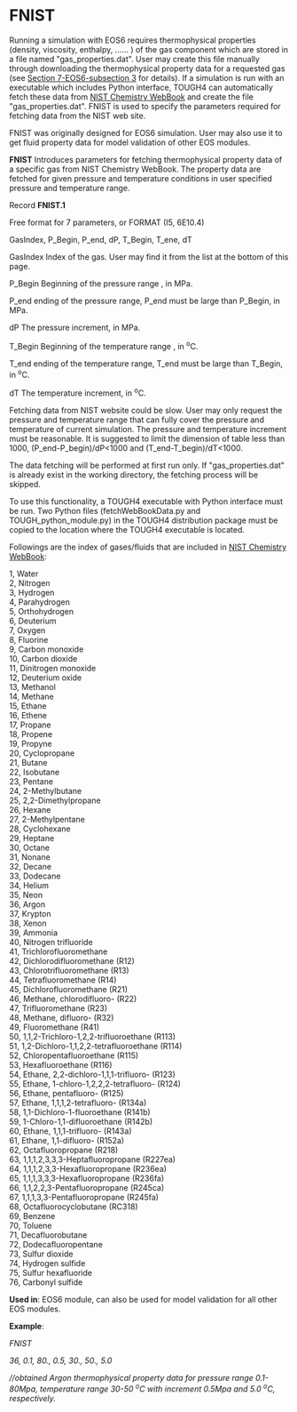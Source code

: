# FNIST

Running a simulation with EOS6 requires thermophysical properties (density, viscosity, enthalpy, ...... ) of the gas component which are stored in a file named "gas\_properties.dat".  User may create this file manually through downloading the thermophysical property data for a requested gas (see [Section 7-EOS6-subsection 3](../../process-modeling/eos6.md) for details).  If a simulation is run with an executable which includes Python interface, TOUGH4 can automatically fetch these data  from  [NIST Chemistry WebBook](https://webbook.nist.gov/chemistry/fluid/) and create the file "gas\_properties.dat".  FNIST is used to specify the parameters required for fetching data from the NIST web site.&#x20;

FNIST was originally designed for EOS6 simulation. User may also use it to get fluid property data for model validation of other EOS modules.&#x20;

**FNIST**           Introduces parameters for fetching thermophysical property data of a specific gas from  NIST Chemistry WebBook. The property data are fetched for given pressure and temperature conditions in user specified pressure and temperature range.&#x20;

Record **FNIST.1**

&#x20;                       Free format for 7 parameters, or FORMAT (I5, 6E10.4)

&#x20;                       GasIndex, P\_Begin, P\_end, dP, T\_Begin, T\_ene, dT

GasIndex       Index of the gas. User may find it from the list at the bottom of this page. &#x20;

&#x20;P\_Begin         Beginning of the  pressure range , in MPa.&#x20;

&#x20;P\_end             ending of the  pressure range, P\_end  must be large than P\_Begin, in MPa.&#x20;

&#x20;dP                   The pressure increment, in MPa.

&#x20;T\_Begin         Beginning of the  temperature range , in <sup>o</sup>C.&#x20;

&#x20;T\_end             ending of the  temperature range, T\_end  must be large than T\_Begin, in <sup>o</sup>C.&#x20;

&#x20;dT                    The temperature increment, in <sup>o</sup>C.

Fetching data from NIST website could be slow. User may only request the pressure and temperature range that can fully cover the pressure and temperature of current simulation. The pressure and temperature  increment must be reasonable. It is suggested to limit the dimension of table less than 1000, (P\_end-P\_begin)/dP<1000 and (T\_end-T\_begin)/dT<1000.&#x20;

The data fetching will be performed at first run only. If "gas\_properties.dat" is already exist in the working directory, the fetching process will be skipped.&#x20;

To use this functionality, a TOUGH4 executable with Python interface  must be run. Two Python files (fetchWebBookData.py and TOUGH\_python\_module.py) in the TOUGH4 distribution package must be copied to the location where the TOUGH4 executable is located.&#x20;

Followings are the index of gases/fluids  that are included in  [NIST Chemistry WebBook](https://webbook.nist.gov/chemistry/fluid/):

1, Water\
2, Nitrogen\
3, Hydrogen\
4, Parahydrogen\
5, Orthohydrogen\
6, Deuterium\
7, Oxygen\
8, Fluorine\
9, Carbon monoxide\
10, Carbon dioxide\
11, Dinitrogen monoxide\
12, Deuterium oxide\
13, Methanol\
14, Methane\
15, Ethane\
16, Ethene\
17, Propane\
18, Propene\
19, Propyne\
20, Cyclopropane\
21, Butane\
22, Isobutane\
23, Pentane\
24, 2-Methylbutane\
25, 2,2-Dimethylpropane\
26, Hexane\
27, 2-Methylpentane\
28, Cyclohexane\
29, Heptane\
30, Octane\
31, Nonane\
32, Decane\
33, Dodecane\
34, Helium\
35, Neon\
36, Argon\
37, Krypton\
38, Xenon\
39, Ammonia\
40, Nitrogen trifluoride\
41, Trichlorofluoromethane\
42, Dichlorodifluoromethane (R12)\
43, Chlorotrifluoromethane (R13)\
44, Tetrafluoromethane (R14)\
45, Dichlorofluoromethane (R21)\
46, Methane, chlorodifluoro- (R22)\
47, Trifluoromethane (R23)\
48, Methane, difluoro- (R32)\
49, Fluoromethane (R41)\
50, 1,1,2-Trichloro-1,2,2-trifluoroethane (R113)\
51, 1,2-Dichloro-1,1,2,2-tetrafluoroethane (R114)\
52, Chloropentafluoroethane (R115)\
53, Hexafluoroethane (R116)\
54, Ethane, 2,2-dichloro-1,1,1-trifluoro- (R123)\
55, Ethane, 1-chloro-1,2,2,2-tetrafluoro- (R124)\
56, Ethane, pentafluoro- (R125)\
57, Ethane, 1,1,1,2-tetrafluoro- (R134a)\
58, 1,1-Dichloro-1-fluoroethane (R141b)\
59, 1-Chloro-1,1-difluoroethane (R142b)\
60, Ethane, 1,1,1-trifluoro- (R143a)\
61, Ethane, 1,1-difluoro- (R152a)\
62, Octafluoropropane (R218)\
63, 1,1,1,2,3,3,3-Heptafluoropropane (R227ea)\
64, 1,1,1,2,3,3-Hexafluoropropane (R236ea)\
65, 1,1,1,3,3,3-Hexafluoropropane (R236fa)\
66, 1,1,2,2,3-Pentafluoropropane (R245ca)\
67, 1,1,1,3,3-Pentafluoropropane (R245fa)\
68, Octafluorocyclobutane (RC318)\
69, Benzene\
70, Toluene\
71, Decafluorobutane\
72, Dodecafluoropentane\
73, Sulfur dioxide\
74, Hydrogen sulfide\
75, Sulfur hexafluoride\
76, Carbonyl sulfide

**Used in**:  EOS6 module, can also be used for model validation for all other EOS modules.

**Example**:

_FNIST_

_36, 0.1,  80., 0.5, 30.,  50., 5.0_           &#x20;

&#x20;_//obtained Argon thermophysical property data for pressure range 0.1-80Mpa, temperature range 30-50&#x20;_<sup>_o_</sup>_C with increment 0.5Mpa and 5.0 &#x20;_<sup>_o_</sup>_C, respectively._
